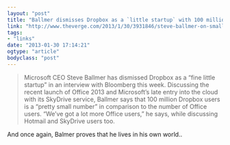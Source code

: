 ```yaml
---
layout: "post"
title: "Ballmer dismisses Dropbox as a `little startup` with 100 million users"
link: "http://www.theverge.com/2013/1/30/3931846/steve-ballmer-on-small-dropbox-users-interview"
tags: 
- "links"
date: "2013-01-30 17:14:21"
ogtype: "article"
bodyclass: "post"
---
```


> Microsoft CEO Steve Ballmer has dismissed Dropbox as a “fine little startup” in an interview with Bloomberg this week. Discussing the recent launch of Office 2013 and Microsoft’s late entry into the cloud with its SkyDrive service, Ballmer says that 100 million Dropbox users is a “pretty small number” in comparison to the number of Office users. “We’ve got a lot more Office users,” he says, while discussing Hotmail and SkyDrive users too.

And once again, Balmer proves that he lives in his own world..
